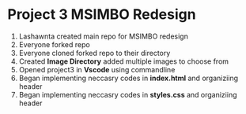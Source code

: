 # Project 3 MSIMBO Redesign
1. Lashawnta created main repo for MSIMBO redesign
2. Everyone forked repo
3. Everyone cloned forked repo to their directory
4. Created **Image Directory** added multiple images to choose from
5. Opened project3 in **Vscode** using commandline
6. Began implementing neccasry codes in **index.html** and organiziing header
7. Began implementing neccasry codes in **styles.css** and organiziing header